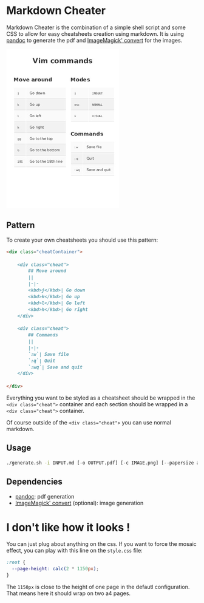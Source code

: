 # Markdown Cheater

Markdown Cheater is the combination of a simple shell script and some CSS to allow for easy cheatsheets creation using markdown. It is using [pandoc](https://pandoc.org/) to generate the pdf and [ImageMagick' convert](http://www.imagemagick.org/script/convert.php) for the images.

![Vim cheatsheet example](./vim.jpg "This cheatsheet is so basic lol")

## Pattern

To create your own cheatsheets you should use this pattern:
```markdown
<div class="cheatContainer">

	<div class="cheat">
		## Move around
		|| 
		|-|-
		<kbd>j</kbd>| Go down 
		<kbd>k</kbd>| Go up
		<kbd>l</kbd>| Go left
		<kbd>h</kbd>| Go right
	</div>

	<div class="cheat">
		## Commands
		|| 
		|-|-
		`:w`| Save file 
		`:q`| Quit
		`:wq`| Save and quit
	</div>

</div>
```

Everything you want to be styled as a cheatsheet should be wrapped in the `<div class="cheat">` container and each section should be wrapped in a `<div class="cheat">` container.

Of course outside of the `<div class="cheat">` you can use normal markdown.

## Usage

```sh
./generate.sh -i INPUT.md [-o OUTPUT.pdf] [-c IMAGE.png] [--papersize a3]
```

## Dependencies

- [pandoc](https://pandoc.org/): pdf generation
- [ImageMagick' convert](http://www.imagemagick.org/script/convert.php) (optional): image generation

# I don't like how it looks !

You can just plug about anything on the css. If you want to force the mosaic effect, you can play with this line on the `style.css` file:
```css
:root {
  --page-height: calc(2 * 1150px); 
}
```
The `1150px` is close to the height of one page in the defautl configuration. That means here it should wrap on two a4 pages.